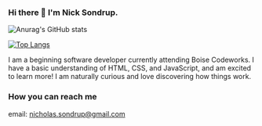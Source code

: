 ### Hi there 👋 I'm Nick Sondrup. 

![Anurag's GitHub stats](https://github-readme-stats.vercel.app/api?username=NickSondrup&show_icons=true&theme=tokyonight)

[![Top Langs](https://github-readme-stats.vercel.app/api/top-langs/?username=anuraghazra&layout=compact)](https://github.com/anuraghazra/github-readme-stats)


I am a beginning software developer currently attending Boise Codeworks. I have a basic understanding of HTML, CSS, and JavaScript, and am excited to learn more! I am naturally  curious and love discovering how things work. 



### How you can reach me

email: nicholas.sondrup@gmail.com




<!--
**NickSondrup/NickSondrup** is a ✨ _special_ ✨ repository because its `README.md` (this file) appears on your GitHub profile.

Here are some ideas to get you started:

- 🔭 I’m currently working on ...
- 🌱 I’m currently learning ...
- 👯 I’m looking to collaborate on ...
- 🤔 I’m looking for help with ...
- 💬 Ask me about ...
- 📫 How to reach me: ...
- 😄 Pronouns: ...
- ⚡ Fun fact: ...
-->
